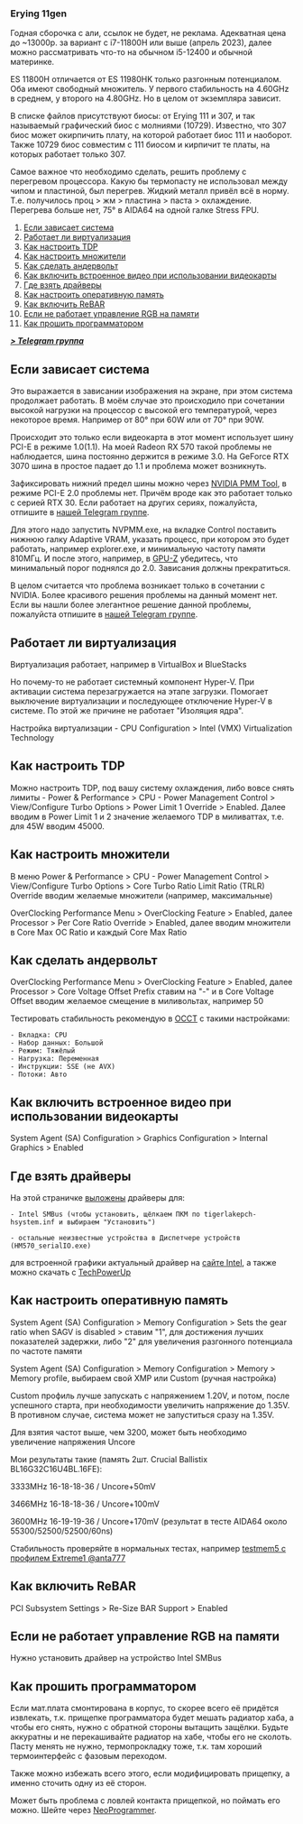 ### Erying 11gen

Годная сборочка с али, ссылок не будет, не реклама. Адекватная цена до ~13000р. за вариант с i7-11800H или выше (апрель 2023), далее можно рассматривать что-то на обычном i5-12400 и обычной материнке.

ES 11800H отличается от ES 11980HK только разгонным потенциалом. Оба имеют свободный множитель. У первого стабильность на 4.60GHz в среднем, у второго на 4.80GHz. Но в целом от экземпляра зависит.

В списке файлов присутствуют биосы: от Erying 111 и 307, и так называемый графический биос с молниями (10729). Известно, что 307 биос может окирпичить плату, на которой работает биос 111 и наоборот. Также 10729 биос совместим с 111 биосом и кирпичит те платы, на которых работает только 307.

Самое важное что необходимо сделать, решить проблему с перегревом процессора. Какую бы термопасту не использовал между чипом и пластиной, был перегрев. Жидкий металл привёл всё в норму. Т.е. получилось проц > жм > пластина > паста > охлаждение. Перегрева больше нет, 75° в AIDA64 на одной галке Stress FPU.

1. [Если зависает система](#Если-зависает-система)
2. [Работает ли виртуализация](#Работает-ли-виртуализация)
3. [Как настроить TDP](#Как-настроить-TDP)
4. [Как настроить множители](#Как-настроить-множители)
5. [Как сделать андервольт](#Как-сделать-андервольт)
6. [Как включить встроенное видео при использовании видеокарты](#Как-включить-встроенное-видео-при-использовании-видеокарты)
7. [Где взять драйверы](#Где-взять-драйверы)
8. [Как настроить оперативную память](#Как-настроить-оперативную-память)
9. [Как включить ReBAR](#Как-включить-ReBAR)
10. [Если не работает управление RGB на памяти](#Если-не-работает-управление-RGB-на-памяти)
11. [Как прошить программатором](#Как-прошить-программатором)

***[> Telegram группа](https://t.me/russian_xeon_community)***

## Если зависает система

Это выражается в зависании изображения на экране, при этом система продолжает работать. В моём случае это происходило при сочетании высокой нагрузки на процессор с высокой его температурой, через некоторое время. Например от 80° при 60W или от 70° при 90W.

Происходит это только если видеокарта в этот момент использует шину PCI-E в режиме 1.0(1.1). На моей Radeon RX 570 такой проблемы не наблюдается, шина постоянно держится в режиме 3.0. На GeForce RTX 3070 шина в простое падает до 1.1 и проблема может возникнуть.

Зафиксировать нижний предел шины можно через [NVIDIA PMM Tool](https://github.com/Koshak1013/HuananzhiX99_BIOS_mods/blob/master/Erying%2011gen/NVIDIA_PMM_Tool_v2.5.0.120_20230427.zip), в режиме PCI-E 2.0 проблемы нет. Причём вроде как это работает только с серией RTX 30. Если работает на других сериях, пожалуйста, отпишите в [нашей Telegram группе](https://t.me/russian_xeon_community).

Для этого надо запустить NVPMM.exe, на вкладке Control поставить нижнюю галку Adaptive VRAM, указать процесс, при котором это будет работать, например explorer.exe, и минимальную частоту памяти 810МГц. И после этого, например, в [GPU-Z](https://www.techpowerup.com/download/techpowerup-gpu-z/) убедитесь, что минимальный порог поднялся до 2.0. Зависания должны прекратиться.

В целом считается что проблема возникает только в сочетании с NVIDIA. Более красивого решения проблемы на данный момент нет. Если вы нашли более элегантное решение данной проблемы, пожалуйста отпишите в [нашей Telegram группе](https://t.me/russian_xeon_community).

## Работает ли виртуализация

Виртуализация работает, например в VirtualBox и BlueStacks

Но почему-то не работает системный компонент Hyper-V. При активации система перезагружается на этапе загрузки. Помогает выключение виртуализации и последующее отключение Hyper-V в системе. По этой же причине не работает "Изоляция ядра".

Настройка виртуализации - CPU Configuration > Intel (VMX) Virtualization Technology

## Как настроить TDP

Можно настроить TDP, под вашу систему охлаждения, либо вовсе снять лимиты - Power & Performance > CPU - Power Management Control > View/Configure Turbo Options > Power Limit 1 Override > Enabled. Далее вводим в Power Limit 1 и 2 значение желаемого TDP в миливаттах, т.е. для 45W вводим 45000.

## Как настроить множители

В меню Power & Performance > CPU - Power Management Control > View/Configure Turbo Options > Core Turbo Ratio Limit Ratio (TRLR) Override вводим желаемые множители (например, максимальные)

OverClocking Performance Menu > OverClocking Feature > Enabled, далее Processor > Per Core Ratio Override > Enabled, далее вводим множители в Core Max OC Ratio и каждый Core Max Ratio

## Как сделать андервольт

OverClocking Performance Menu > OverClocking Feature > Enabled, далее Processor > Core Voltage Offset Prefix ставим на "-" и в Core Voltage Offset вводим желаемое смещение в миливольтах, например 50

Тестировать стабильность рекомендую в [OCCT](https://www.ocbase.com/) с такими настройками:

    - Вкладка: CPU
    - Набор данных: Большой
    - Режим: Тяжёлый
    - Нагрузка: Переменная
    - Инструкции: SSE (не AVX)
    - Потоки: Авто

## Как включить встроенное видео при использовании видеокарты

System Agent (SA) Configuration > Graphics Configuration > Internal Graphics > Enabled

## Где взять драйверы

На этой страничке [выложены](https://github.com/Koshak1013/HuananzhiX99_BIOS_mods/blob/master/Erying%2011gen/drivers_erying11gen.zip) драйверы для:

    - Intel SMBus (чтобы установить, щёлкаем ПКМ по tigerlakepch-hsystem.inf и выбираем "Установить")

    - остальные неизвестные устройства в Диспетчере устройств (HM570_serialIO.exe)

для встроенной графики актуальный драйвер на [сайте Intel](https://www.intel.ru/content/www/ru/ru/download/726609/intel-arc-iris-xe-graphics-whql-windows.html), а также можно скачать с [TechPowerUp](https://www.techpowerup.com/download/intel-graphics-drivers)

## Как настроить оперативную память

System Agent (SA) Configuration > Memory Configuration > Sets the gear ratio when SAGV is disabled > ставим "1", для достижения лучших показателей задержки, либо "2" для увеличения разгонного потенциала по частоте памяти

System Agent (SA) Configuration > Memory Configuration > Memory > Memory profile, выбираем свой XMP или Custom (ручная настройка)

Custom профиль лучше запускать с напряжением 1.20V, и потом, после успешного старта, при необходимости увеличить напряжение до 1.35V. В противном случае, система может не запуститься сразу на 1.35V.

Для взятия частот выше, чем 3200, может быть необходимо увеличение напряжения Uncore

Мои результаты такие (память 2шт. Crucial Ballistix BL16G32C16U4BL.16FE):

3333MHz 16-18-18-36 / Uncore+50mV

3466MHz 16-18-18-36 / Uncore+100mV

3600MHz 16-19-19-36 / Uncore+170mV (результат в тесте AIDA64 около 55300/52500/52500/60ns)

Стабильность проверяйте в нормальных тестах, например [testmem5 с профилем Extreme1 @anta777](https://github.com/Koshak1013/HuananzhiX99_BIOS_mods/blob/master/TM5.zip)

## Как включить ReBAR

PCI Subsystem Settings > Re-Size BAR Support > Enabled

## Если не работает управление RGB на памяти

Нужно установить драйвер на устройство Intel SMBus

## Как прошить программатором

Если мат.плата смонтирована в корпус, то скорее всего её придётся извлекать, т.к. прищепке программатора будет мешать радиатор хаба, а чтобы его снять, нужно с обратной стороны вытащить защёлки. Будьте аккуратны и не перекашивайте радиатор на хабе, чтобы его не сколоть. Пасту менять не нужно, термопрокладку тоже, т.к. там хороший термоинтерфейс с фазовым переходом.

Также можно избежать всего этого, если модифицировать прищепку, а именно сточить одну из её сторон.

Может быть проблема с ловлей контакта прищепкой, но поймать его можно. Шейте через [NeoProgrammer](https://github.com/Koshak1013/HuananzhiX99_BIOS_mods/blob/master/NeoProgrammer_2.2.0.10.zip).